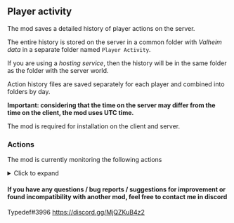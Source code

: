 ## Player activity
The mod saves a detailed history of player actions on the server.

The entire history is stored on the server in a common folder with _Valheim data_ in a separate folder named `Player Activity`.

If you are using a _hosting service_, then the history will be in the same folder as the folder with the server world.

Action history files are saved separately for each player and combined into folders by day.

**Important: considering that the time on the server may differ from the time on the client, the mod uses UTC time.**

The mod is required for installation on the client and server.

### Actions
The mod is currently monitoring the following actions
<details><summary>Click to expand</summary>

| _Action_    |                                      _When it appears_                                      |                                      _Parameters_                                      |
|-----------------|:-------------------------------------------------------------------------------------------:|:--------------------------------------------------------------------------------------:|
| Spawned         |                                 Player spawned in the world                                 |                        player name, player id, player position                         |
| Inventory       |                          Player spawned and then every 10 minutes                           |                items data (name, quality, count etc.), player position                 |
| Equip, Unequip  |                                Putting on/taking off an item                                |                               item data, player position                               |
| Consume         |                                   Consumption of an item                                    |                       inventory name, item data, player position                       |
| Craft           |                                      Crafting an item                                       |                               item data, player position                               |
| Repair item     |                             Repairing an item in the inventory                              |                               item data, player position                               |
| Dodge           |                                           Evasion                                           |                                    player position                                     |
| Teleport        |                                        Teleportation                                        |                            target position, player position                            |
| Damage          |        Dealing damage to a player, creature, building, or other destructible object         |                       target name, damage value, target position                       |
| Damaged         |                                 Taking damage by the player                                 |                              attacker name, damage value, player position              |
| Dead            |                                       Player is dead                                        |                                     attacker name, player position                     |
| Pickup          |                             Collecting an item from the ground                              |                                item data, item position                                |
| Drop            |                           Throwing an item out of inventory/chest                           |                       inventory name, item data, player position                       |
| Place           |                           Creating a building (or terrain change)                           |                            building name, building position                            |
| Remove          |                                     Deleting a building                                     |                            building name, building position                            |
| Repair building |                                   Repair of the building                                    |                            building name, building position                            |
| Interact        |            Interaction with an interactive object (door, ward, chest, bed, etc.)            | object name, object position, optional information (ex. name of the owner of the ward) |
| Use             | Using an item from the inventory with an object in the world (ex. adding fuel to the stove) |                        object name, item data, object position                         |
| Text            |                      Changing the text (animal name, portal tag, etc.)                      |                         object name, new text, object position                         |
| MoveAll         |                            Move the entire inventory to another                             |                inventory names (from, to), items data, player position                 |
| Move            |                        Moving an item from one inventory to another                         |                 inventory names (from, to), item data, player position                 |
| Grave           |                      The player's grave has been created                                    |             items data in grave, items data in player inventory, grave position        |
| Ping            |                                      Once a minute                                          |                              ping value, player position                               |
| Connected       |                               Player connected to server                                    |                          none                                                          |
| Disconnected    |                               Player disconnected from server                               |                          player position (if player alive)                             |
| Command         |                          Calling a command in the console or chat                           |                             command text, player position                              |
| Command remote  |                        Calling server command in the console or chat                        |                             command text, player position                              |

</details>

#### If you have any questions / bug reports / suggestions for improvement or found incompatibility with another mod, feel free to contact me in discord
Typedef#3996
https://discord.gg/MjQZKuB4z2